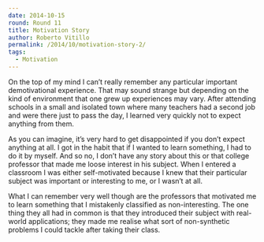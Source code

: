 ```yaml
---
date: 2014-10-15
round: Round 11
title: Motivation Story
author: Roberto Vitillo
permalink: /2014/10/motivation-story-2/
tags:
  - Motivation
---
```

On the top of my mind I can’t really remember any particular important demotivational experience. That may sound strange but depending on the kind of environment that one grew up experiences may vary. After attending schools in a small and isolated town where many teachers had a second job and were there just to pass the day, I learned very quickly not to expect anything from them.

As you can imagine, it’s very hard to get disappointed if you don’t expect anything at all. I got in the habit that if I wanted to learn something, I had to do it by myself. And so no, I don’t have any story about this or that college professor that made me loose interest in his subject. When I entered a classroom I was either self-motivated because I knew that their particular subject was important or interesting to me, or I wasn’t at all.

What I can remember very well though are the professors that motivated me to learn something that I mistakenly classified as non-interesting. The one thing they all had in common is that they introduced their subject with real-world applications; they made me realise what sort of non-synthetic problems I could tackle after taking their class.
